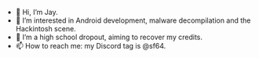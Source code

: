 - 👋 Hi, I’m Jay.
- 👀 I’m interested in Android development, malware decompilation and the Hackintosh scene.
- 🌱 I’m a high school dropout, aiming to recover my credits.
- 📫 How to reach me: my Discord tag is @sf64. 

<!---
starfoxdot64/starfoxdot64 is a ✨ special ✨ repository because its `README.md` (this file) appears on your GitHub profile.
You can click the Preview link to take a look at your changes.
--->
